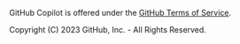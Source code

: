 GitHub Copilot is offered under the [GitHub Terms of Service](https://docs.github.com/en/site-policy/github-terms/github-terms-for-additional-products-and-features#github-copilot).

Copyright (C) 2023 GitHub, Inc. - All Rights Reserved.